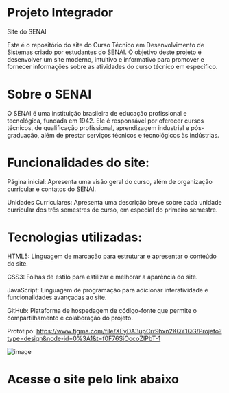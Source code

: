 # Projeto Integrador
Site do SENAI

Este é o repositório do site do Curso Técnico em Desenvolvimento de Sistemas criado por estudantes do SENAI. O objetivo deste projeto é desenvolver um site moderno, intuitivo e informativo para promover e fornecer informações sobre as atividades do curso técnico em específico.


# Sobre o SENAI

O SENAI é uma instituição brasileira de educação profissional e tecnológica, fundada em 1942. Ele é responsável por oferecer cursos técnicos, de qualificação profissional, aprendizagem industrial e pós-graduação, além de prestar serviços técnicos e tecnológicos às indústrias.


# Funcionalidades do site:

Página inicial: Apresenta uma visão geral do curso, além de organização curricular e contatos do SENAI.

Unidades Curriculares: Apresenta uma descrição breve sobre cada unidade curricular dos três semestres de curso, em especial do primeiro semestre.


# Tecnologias utilizadas:

HTML5: Linguagem de marcação para estruturar e apresentar o conteúdo do site.

CSS3: Folhas de estilo para estilizar e melhorar a aparência do site.

JavaScript: Linguagem de programação para adicionar interatividade e funcionalidades avançadas ao site.

GitHub: Plataforma de hospedagem de código-fonte que permite o compartilhamento e colaboração do projeto.


Protótipo:
https://www.figma.com/file/XEyDA3upCrr9hxn2KQY1QG/Projeto?type=design&node-id=0%3A1&t=f0F76SiOocoZIPbT-1



![image](https://github.com/kauetrigolo/Senai-ADS/assets/131711415/9e56c4f7-edc3-4834-af28-e8ed5526f17e)

# Acesse o site pelo link abaixo
